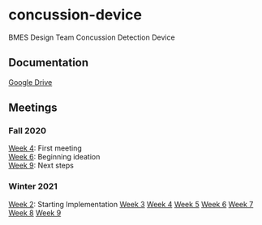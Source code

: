 # concussion-device
BMES Design Team Concussion Detection Device

## Documentation
[Google Drive](https://drive.google.com/drive/folders/1qz8TVgbXKCh4ZQR9lxwcG7XJiXTp2hxc?usp=sharing)

## Meetings 
### Fall 2020
[Week 4](https://docs.google.com/presentation/d/1XUA7TvoGh0jiHAbIuLfIlue5a8Mz94BkI0skpvJ91eE/edit?usp=sharing): First meeting <br />
[Week 6](https://docs.google.com/presentation/d/1JFGyqPv_ZlG2ScZGtvL9FfF0rOjrH7dZLYX6dv33xi8/edit?usp=sharing): Beginning ideation <br />
[Week 9](https://docs.google.com/presentation/d/1OG_ysEIINQxC71xe1E01OFmOmTonohayFo9sMJ56Oes/edit?usp=sharing): Next steps <br />

### Winter 2021
[Week 2](https://docs.google.com/presentation/d/1RyU_aoMwADjmPdsyJ9x6CW8hnduN41Iho3e2wQ8GloA/edit?usp=sharing): Starting Implementation
[Week 3](https://docs.google.com/presentation/d/1rLN6eExoGj89swncmkG5wJ3ity5GDnCA5ZUHoR4RCFU/edit?usp=sharing)
[Week 4](https://docs.google.com/presentation/d/1rLN6eExoGj89swncmkG5wJ3ity5GDnCA5ZUHoR4RCFU/edit?usp=sharing)
[Week 5](https://docs.google.com/presentation/d/1rLN6eExoGj89swncmkG5wJ3ity5GDnCA5ZUHoR4RCFU/edit?usp=sharing)
[Week 6](https://docs.google.com/presentation/d/1rLN6eExoGj89swncmkG5wJ3ity5GDnCA5ZUHoR4RCFU/edit?usp=sharing)
[Week 7](https://docs.google.com/presentation/d/1rLN6eExoGj89swncmkG5wJ3ity5GDnCA5ZUHoR4RCFU/edit?usp=sharing)
[Week 8](https://docs.google.com/presentation/d/1rLN6eExoGj89swncmkG5wJ3ity5GDnCA5ZUHoR4RCFU/edit?usp=sharing)
[Week 9](https://docs.google.com/presentation/d/1rLN6eExoGj89swncmkG5wJ3ity5GDnCA5ZUHoR4RCFU/edit?usp=sharing)
